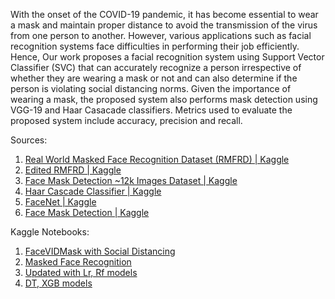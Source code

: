 With the onset of the COVID-19 pandemic, it has become essential to wear a mask and maintain proper distance to avoid the transmission of the virus from one person to another. However, various applications such as facial recognition systems face difficulties in performing their job efficiently. Hence, Our work proposes a facial recognition system using Support Vector Classifier (SVC) that can accurately recognize a person irrespective of whether they are wearing a mask or not and can also determine if the person is violating social distancing norms. Given the importance of wearing a mask, the proposed system also performs mask detection using VGG-19 and Haar Casacade classifiers. Metrics used to evaluate the proposed system include accuracy, precision and recall. 

Sources:
1. [Real World Masked Face Recognition Dataset (RMFRD) | Kaggle](https://www.kaggle.com/muhammeddalkran/masked-facerecognition)
2. [Edited RMFRD | Kaggle](https://www.kaggle.com/sumeghanareddy/fyprmfrd)
3. [Face Mask Detection ~12k Images Dataset | Kaggle](https://www.kaggle.com/ashishjangra27/face-mask-12k-images-dataset)
4. [Haar Cascade Classifier | Kaggle](https://www.kaggle.com/lalitharajesh/haarcascades)
5. [FaceNet | Kaggle](https://www.kaggle.com/nikhil1011/facenet)
6. [Face Mask Detection | Kaggle](https://www.kaggle.com/andrewmvd/face-mask-detection)

Kaggle Notebooks:
1. [FaceVIDMask with Social Distancing](https://www.kaggle.com/sumeghanareddy/facevidmask-with-social-distancing)
2. [Masked Face Recognition](https://www.kaggle.com/sumeghanareddy/mask-face-recognition?scriptVersionId=89928020)
3. [Updated with Lr, Rf models](https://www.kaggle.com/lohithabhagam/facevidmask-with-social-distancing)
4. [DT, XGB models](https://www.kaggle.com/sairuthwikreddi/face-recognition-with-dt-xgb)
